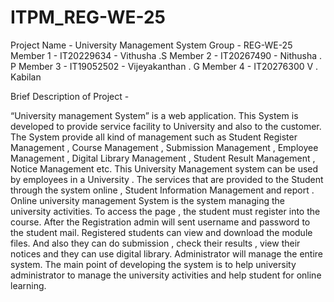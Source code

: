 # ITPM_REG-WE-25
Project Name - University  Management System
Group - REG-WE-25
Member 1 - IT20229634 - Vithusha .S
Member 2 - IT20267490 -	Nithusha . P
Member 3 - IT19052502	- Vijeyakanthan . G
Member 4 - IT20276300	V . Kabilan

Brief Description of Project -

“University management System” is a web application. This System is developed to provide service facility to University and also to the customer. The System provide all kind of management such as Student Register Management , Course Management , Submission Management , Employee Management , Digital Library Management , Student Result Management , Notice Management etc. This University Management system can be used by employees in a University . The services that are provided to the Student through the system online , Student Information Management  and report . Online university management System is the system managing the university activities. To access the page , the student must register into the course. After the Registration admin will sent  username and password  to the student mail. Registered students can view and download the module files. And also they can do submission , check their results , view their notices and they can use digital library. Administrator will manage the entire system. The main point of developing the system is to help university administrator to manage the university activities and help student for online learning.
